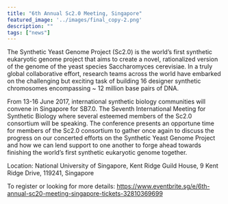 ```yaml
---
title: "6th Annual Sc2.0 Meeting, Singapore"
featured_image: '../images/final_copy-2.png'
description: ""
tags: ["news"]
---
```


The Synthetic Yeast Genome Project (Sc2.0) is the world’s first synthetic eukaryotic genome project that aims to create a novel, rationalized version of the genome of the yeast species Saccharomyces cerevisiae. In a truly global collaborative effort, research teams across the world have embarked on the challenging but exciting task of building 16 designer synthetic chromosomes encompassing ~ 12 million base pairs of DNA.

From 13-16 June 2017, international synthetic biology communities will convene in Singapore for SB7.0. The Seventh International Meeting for Synthetic Biology where several esteemed members of the Sc2.0 consortium will be speaking. The conference presents an opportune time for members of the Sc2.0 consortium to gather once again to discuss the progress on our concerted efforts on the Synthetic Yeast Genome Project and how we can lend support to one another to forge ahead towards finishing the world’s first synthetic eukaryotic genome together.

Location: National University of Singapore, Kent Ridge Guild House, 9 Kent Ridge Drive, 119241, Singapore

To register or looking for more details: https://www.eventbrite.sg/e/6th-annual-sc20-meeting-singapore-tickets-32810369699